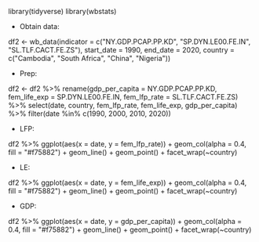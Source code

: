 library(tidyverse)
library(wbstats)





- Obtain data:

df2 <- wb_data(indicator = c("NY.GDP.PCAP.PP.KD", "SP.DYN.LE00.FE.IN", "SL.TLF.CACT.FE.ZS"), 
              start_date = 1990, 
              end_date = 2020,
              country = c("Cambodia", "South Africa", "China", "Nigeria"))



- Prep:

df2 <- df2 %>% 
  rename(gdp_per_capita = NY.GDP.PCAP.PP.KD,
         fem_life_exp = SP.DYN.LE00.FE.IN,
         fem_lfp_rate = SL.TLF.CACT.FE.ZS) %>% 
  select(date, country, fem_lfp_rate, fem_life_exp, gdp_per_capita) %>% 
  filter(date %in% c(1990, 2000, 2010, 2020))



- LFP:

df2 %>% 
  ggplot(aes(x = date, y = fem_lfp_rate)) +
  geom_col(alpha = 0.4, fill = "#f75882") +
  geom_line() +
  geom_point() +
  facet_wrap(~country)



- LE:

df2 %>% 
  ggplot(aes(x = date, y = fem_life_exp)) +
  geom_col(alpha = 0.4, fill = "#f75882") +
  geom_line() +
  geom_point() +
  facet_wrap(~country)



- GDP:

df2 %>% 
  ggplot(aes(x = date, y = gdp_per_capita)) +
  geom_col(alpha = 0.4, fill = "#f75882") +
  geom_line() +
  geom_point() +
  facet_wrap(~country)